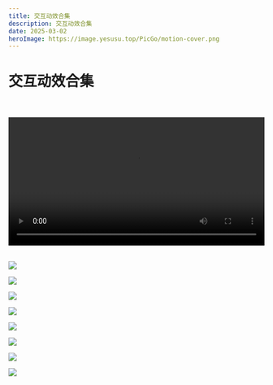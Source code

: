 ```yaml
---
title: 交互动效合集
description: 交互动效合集 
date: 2025-03-02
heroImage: https://image.yesusu.top/PicGo/motion-cover.png
---
```

# 交互动效合集

<br/>

<br/>

<video controls width="100%">
  <source src="https://image.yesusu.top/interact%20motion.mp4" type="video/mp4">
</video>

<br/>

<br/>

![](https://image.yesusu.top/PicGo/motion-1.png)

![](https://image.yesusu.top/PicGo/motion-2.png)

![](https://image.yesusu.top/PicGo/motion-3.png)

![](https://image.yesusu.top/PicGo/motion-4.png)

![](https://image.yesusu.top/PicGo/motion-5.png)

![](https://image.yesusu.top/PicGo/motion-6.png)

![](https://image.yesusu.top/PicGo/motion-7.png)

![](https://image.yesusu.top/PicGo/motion-8.png)
